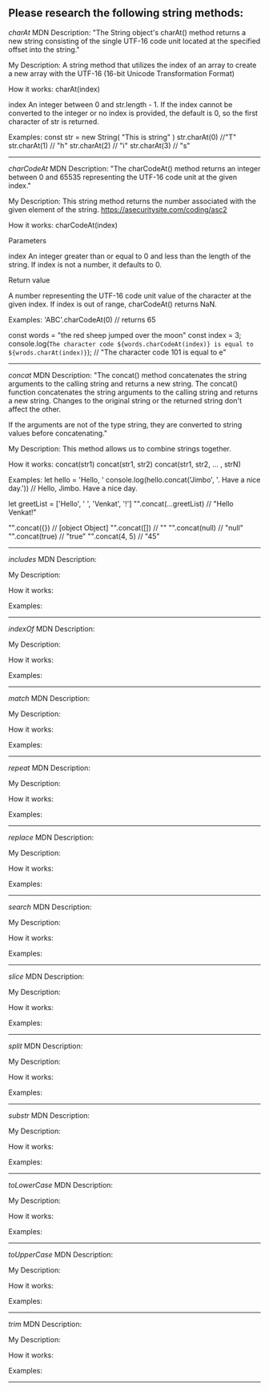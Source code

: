 ## Please research the following string methods:

_charAt_
MDN Description: "The String object's charAt() method returns a new string consisting of the single UTF-16 code unit located at the specified offset into the string."

My Description: A string method that utilizes the index of an array to create a new array with the UTF-16 (16-bit Unicode Transformation Format)

How it works:
charAt(index)

index
An integer between 0 and str.length - 1. If the index cannot be converted to the integer or no index is provided, the default is 0, so the first character of str is returned.

Examples:
const str = new String( "This is string" )
str.charAt(0) //"T"
str.charAt(1) // "h"
str.charAt(2) // "i"
str.charAt(3) // "s"

---

_charCodeAt_
MDN Description: "The charCodeAt() method returns an integer between 0 and 65535 representing the UTF-16 code unit at the given index."

My Description: This string method returns the number associated with the given element of the string. https://asecuritysite.com/coding/asc2

How it works:
charCodeAt(index)

Parameters

index
An integer greater than or equal to 0 and less than the length of the string. If index is not a number, it defaults to 0.

Return value

A number representing the UTF-16 code unit value of the character at the given index. If index is out of range, charCodeAt() returns NaN.

Examples:
'ABC'.charCodeAt(0) // returns 65

const words = "the red sheep jumped over the moon"
const index = 3;
console.log(`The character code ${words.charCodeAt(index)} is equal to ${wrods.charAt(index)}`); // "The character code 101 is equal to e"

---

_concat_
MDN Description: "The concat() method concatenates the string arguments to the calling string and returns a new string. The concat() function concatenates the string arguments to the calling string and returns a new string. Changes to the original string or the returned string don't affect the other.

If the arguments are not of the type string, they are converted to string values before concatenating."

My Description: This method allows us to combine strings together.

How it works:
concat(str1)
concat(str1, str2)
concat(str1, str2, ... , strN)

Examples:
let hello = 'Hello, '
console.log(hello.concat('Jimbo', '. Have a nice day.'))
// Hello, Jimbo. Have a nice day.

let greetList = ['Hello', ' ', 'Venkat', '!']
"".concat(...greetList) // "Hello Venkat!"

"".concat({}) // [object Object]
"".concat([]) // ""
"".concat(null) // "null"
"".concat(true) // "true"
"".concat(4, 5) // "45"

---

_includes_
MDN Description:

My Description:

How it works:

Examples:

---

_indexOf_
MDN Description:

My Description:

How it works:

Examples:

---

_match_
MDN Description:

My Description:

How it works:

Examples:

---

_repeat_
MDN Description:

My Description:

How it works:

Examples:

---

_replace_
MDN Description:

My Description:

How it works:

Examples:

---

_search_
MDN Description:

My Description:

How it works:

Examples:

---

_slice_
MDN Description:

My Description:

How it works:

Examples:

---

_split_
MDN Description:

My Description:

How it works:

Examples:

---

_substr_
MDN Description:

My Description:

How it works:

Examples:

---

_toLowerCase_
MDN Description:

My Description:

How it works:

Examples:

---

_toUpperCase_
MDN Description:

My Description:

How it works:

Examples:

---

_trim_
MDN Description:

My Description:

How it works:

Examples:

---
